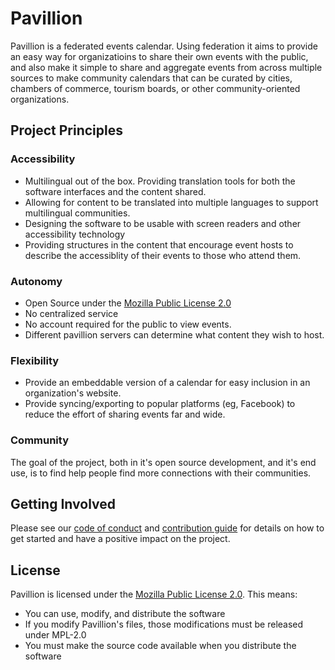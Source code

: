 # Pavillion

Pavillion is a federated events calendar. Using federation it aims to provide an easy way for organizatioins to share their own events with the public, and also make it simple to share and aggregate events from across multiple sources to make community calendars that can be curated by cities, chambers of commerce, tourism boards, or other community-oriented organizations.

## Project Principles

### Accessibility

- Multilingual out of the box. Providing translation tools for both the software interfaces and the content shared.
- Allowing for content to be translated into multiple languages to support multilingual communities.
- Designing the software to be usable with screen readers and other accessibility technology
- Providing structures in the content that encourage event hosts to describe the accessiblity of their events to those who attend them.

### Autonomy

- Open Source under the [Mozilla Public License 2.0](https://mozilla.org/MPL/2.0/)
- No centralized service
- No account required for the public to view events.
- Different pavillion servers can determine what content they wish to host.

### Flexibility

- Provide an embeddable version of a calendar for easy inclusion in an organization's website.
- Provide syncing/exporting to popular platforms (eg, Facebook) to reduce the effort of sharing events far and wide.

### Community

The goal of the project, both in it's open source development, and it's end use, is to find help people find more connections with their communities.

## Getting Involved

Please see our [code of conduct](docs/CODE_OF_CONDUCT.md) and [contribution guide](docs/CONTRIBUTING.md) for details on how to get started and have a positive impact on the project.

## License

Pavillion is licensed under the [Mozilla Public License 2.0](https://mozilla.org/MPL/2.0/). This means:

- You can use, modify, and distribute the software
- If you modify Pavillion's files, those modifications must be released under MPL-2.0
- You must make the source code available when you distribute the software
